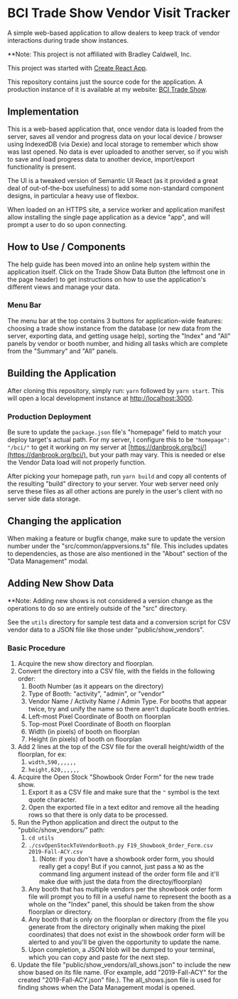 # BCI Trade Show Vendor Visit Tracker

A simple web-based application to allow dealers to keep track of vendor interactions during trade
show instances.

**Note: This project is not affiliated with  Bradley Caldwell, Inc.

This project was started with [Create React App](https://github.com/facebook/create-react-app).

This repository contains just the source code for the application. A production instance of it is
available at my website: [BCI Trade Show](https://danbrook.org/bci/).

## Implementation

This is a web-based application that, once vendor data is loaded from the server, saves all
vendor and progress data on your local device / browser using IndexedDB (via Dexie) and local
storage to remember which show was last opened. No data is ever uploaded to another server, so
if you wish to save and load progress data to another device, import/export functionality is
present.

The UI is a tweaked version of Semantic UI React (as it provided a great deal of out-of-the-box
usefulness) to add some non-standard component designs, in particular a heavy use of flexbox.

When loaded on an HTTPS site, a service worker and application manifest allow installing the
single page application as a device "app", and will prompt a user to do so upon connecting.

## How to Use / Components

The help guide has been moved into an online help system within the application itself. Click
on the Trade Show Data Button (the leftmost one in the page header) to get instructions on how
to use the application's different views and manage your data.

### Menu Bar

The menu bar at the top contains 3 buttons for application-wide features: choosing a trade
show instance from the database (or new data from the server, exporting data, and getting
usage help), sorting the "Index" and "All" panels by vendor or booth number, and hiding all
tasks which are complete from the "Summary" and "All" panels.


## Building the Application

After cloning this repository, simply run: `yarn` followed by `yarn start`. This will open a
local development instance at [http://localhost:3000](http://localhost:3000).

### Production Deployment

Be sure to update the `package.json` file's "homepage" field to match your deploy target's actual
path. For my server, I configure this to be `"homepage": "/bci/"` to get it working on my server
at [https://danbrook.org/bci/](https://danbrook.org/bci/), but your path may vary. This is needed
or else the Vendor Data load will not properly function.

After picking your homepage path, run `yarn build` and copy all contents of the resulting "build"
directory to your server. Your web server need only serve these files as all other actions are
purely in the user's client with no server side data storage.

## Changing the application

When making a feature or bugfix change, make sure to update the version number under the
"src/common/appversions.ts" file. This includes updates to dependencies, as those are also
mentioned in the "About" section of the "Data Management" modal.

## Adding New Show Data

**Note: Adding new shows is not considered a version change as the operations to do so are entirely
outside of the "src" directory.

See the `utils` directory for sample test data and a conversion script for CSV vendor data to a
JSON file like those under "public/show_vendors".

### Basic Procedure

1. Acquire the new show directory and floorplan.
1. Convert the directory into a CSV file, with the fields in the following order:
    1. Booth Number (as it appears on the directory)
    1. Type of Booth: "activity", "admin", or "vendor"
    1. Vendor Name / Activity Name / Admin Type. For booths that appear twice, try and unify
       the name so there aren't duplicate booth entries.
    1. Left-most Pixel Coordinate of Booth on floorplan
    1. Top-most Pixel Coordinate of Booth on floorplan
    1. Width (in pixels) of booth on floorplan
    1. Height (in pixels) of booth on floorplan
1. Add 2 lines at the top of the CSV file for the overall height/width of the floorplan, for ex:
    1. `width,590,,,,,,`
    1. `height,620,,,,,,`
1. Acquire the Open Stock "Showbook Order Form" for the new trade show.
    1. Export it as a CSV file and make sure that the `"` symbol is the text quote character.
    1. Open the exported file in a text editor and remove all the heading rows so that there is
       only data to be processed.
1. Run the Python application and direct the output to the "public/show_vendors/" path:
    1. `cd utils`
    1. `./csvOpenStockToVendorBooth.py F19_Showbook_Order_Form.csv 2019-Fall-ACY.csv`
       1. (Note: if you don't have a showbook order form, you should really get a copy! But if
          you cannot, just pass a `NO` as the command ling argument instead of the order form
          file and it'll make due with just the data from the directoy/floorplan)
    1. Any booth that has multiple vendors per the showbook order form file will prompt you to
       fill in a useful name to represent the booth as a whole on the "Index" panel, this should
       be taken from the show floorplan or directory.
    1. Any booth that is only on the floorplan or directory (from the file you generate from the
       directory originally when making the pixel coordinates) that does not exist in the showbook
       order form will be alerted to and you'll be given the opportunity to update the name.
    1. Upon completion, a JSON blob will be dumped to your terminal, which you can copy and paste
       for the next step.
1. Update the file "public/show_vendors/all_shows.json" to include the new show based on its file
   name. (For example, add "2019-Fall-ACY" for the created "2019-Fall-ACY.json" file.). The
   all_shows.json file is used for finding shows when the Data Management modal is opened.
